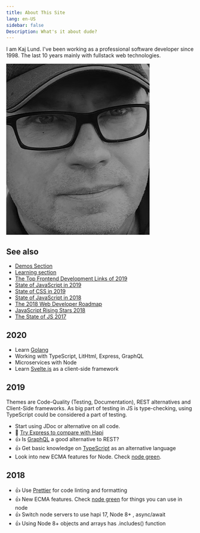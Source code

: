 ```yaml
---
title: About This Site
lang: en-US
sidebar: false
Description: What's it about dude?
---
```


I am Kaj Lund. I've been working as a professional software developer since 1998. The last 10 years mainly with fullstack web technologies.

![LuKa](./lukamannenmercury.jpg)

## See also

- [Demos Section](./demos.md)
- [Learning section](./learn.md)
- [The Top Frontend Development Links of 2019](https://superhighway.dev/frontend-2019)
- [State of JavaScript in 2019](https://2019.stateofjs.com/)
- [State of CSS in 2019](https://2019.stateofcss.com/)
- [State of JavaScript in 2018](https://stateofjs.com/)
- [The 2018 Web Developer Roadmap](https://codeburst.io/the-2018-web-developer-roadmap-826b1b806e8d)
- [JavaScript Rising Stars 2018](https://risingstars.js.org/2018/en/)
- [The State of JS 2017](https://2017.stateofjs.com/2017/front-end/results/)

## 2020

- Learn [Golang](https://golang.org/)
- Working with TypeScript, LitHtml, Express, GraphQL
- Microservices with Node
- Learn [Svelte.js](https://svelte.dev/) as a client-side framework

## 2019

Themes are Code-Quality (Testing, Documentation), REST alternatives and Client-Side frameworks. As big part of testing in JS is type-checking, using TypeScript could be considered a part of testing.

- Start using JDoc or alternative on all code.
- :eyes: [Try Express to compare with Hapi](https://www.udemy.com/all-about-nodejs/)
- :+1: Is [GraphQL](https://graphql.org/) a good alternative to REST?
- :+1: Get basic knowledge on [TypeScript](https://www.typescriptlang.org/) as an alternative language
- Look into new ECMA features for Node. Check [node green](https://node.green/).

## 2018

- :+1: Use [Prettier](https://github.com/prettier/prettier) for code linting and formatting
- :+1: New ECMA features. Check [node green](https://node.green/) for things you can use in node
- :+1: Switch node servers to use hapi 17, Node 8+ , async/await
- :+1: Using Node 8+ objects and arrays has .includes() function
